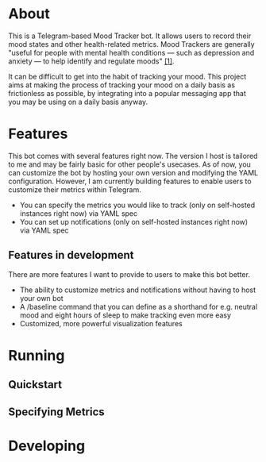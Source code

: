 # About

This is a Telegram-based Mood Tracker bot. It allows users to record their mood states and other health-related
metrics. Mood Trackers are generally "useful for people with mental health conditions — such as depression and anxiety —
to help identify and regulate moods" [[1]](https://www.verywellmind.com/what-is-a-mood-tracker-5119337).

It can be difficult to get into the habit of tracking your mood. This project aims at making the process of tracking
your mood on a daily basis as frictionless as possible, by integrating into a popular messaging app that you may
be using on a daily basis anyway.

# Features

This bot comes with several features right now. The version I host is tailored to me and may be fairly basic for other
people's usecases. As of now, you can customize the bot by hosting your own version and modifying the YAML
configuration. However, I am currently building features to enable users to customize their metrics within Telegram.

- You can specify the metrics you would like to track (only on self-hosted instances right now) via YAML spec
- You can set up notifications (only on self-hosted instances right now) via YAML spec

## Features in development

There are more features I want to provide to users to make this bot better.

- The ability to customize metrics and notifications without having to host your own bot
- A /baseline command that you can define as a shorthand for e.g. neutral mood and eight hours of sleep to make
tracking even more easy
- Customized, more powerful visualization features

# Running

## Quickstart 

## Specifying Metrics

# Developing